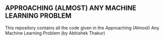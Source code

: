 ## APPROACHING (ALMOST) ANY MACHINE LEARNING PROBLEM

This repository contains all the code given in the Approaching (Almost) Any Machine Learning Problem (by Abhishek Thakur)
